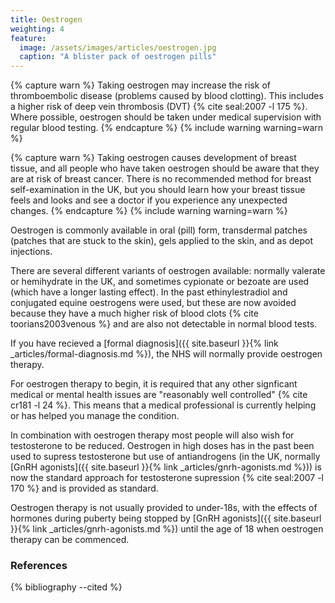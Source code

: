 ```yaml
---
title: Oestrogen
weighting: 4
feature:
  image: /assets/images/articles/oestrogen.jpg
  caption: "A blister pack of oestrogen pills"
---
```


{% capture warn %}
Taking oestrogen may increase the risk of thromboembolic disease (problems caused by blood clotting). This includes a higher risk of deep vein thrombosis (DVT) {% cite seal:2007 -l 175 %}. Where possible, oestrogen should be taken under medical supervision with regular blood testing.
{% endcapture %}
{% include warning warning=warn %}

{% capture warn %}
Taking oestrogen causes development of breast tissue, and all people who have taken oestrogen should be aware that they are at risk of breast cancer. There is no recommended method for breast self-examination in the UK, but you should learn how your breast tissue feels and looks and see a doctor if you experience any unexpected changes.
{% endcapture %}
{% include warning warning=warn %}

Oestrogen is commonly available in oral (pill) form, transdermal patches (patches that are stuck to the skin), gels applied to the skin, and as depot injections.

There are several different variants of oestrogen available: normally valerate or hemihydrate in the UK, and sometimes cypionate or bezoate are used (which have a longer lasting effect). In the past ethinylestradiol and conjugated equine oestrogens were used, but these are now avoided because they have a much higher risk of blood clots {% cite toorians2003venous %} and are also not detectable in normal blood tests.

If you have recieved a [formal diagnosis]({{ site.baseurl }}{% link _articles/formal-diagnosis.md %}), the NHS will normally provide oestrogen therapy.

For oestrogen therapy to begin, it is required that any other signficant medical or mental health issues are "reasonably well controlled" {% cite cr181 -l 24 %}. This means that a medical professional is currently helping or has helped you manage the condition.

In combination with oestrogen therapy most people will also wish for testosterone to be reduced. Oestrogen in high doses has in the past been used to supress testosterone but use of antiandrogens (in the UK, normally [GnRH agonists]({{ site.baseurl }}{% link _articles/gnrh-agonists.md %})) is now the standard approach for testosterone supression {% cite seal:2007 -l 170 %} and is provided as standard.

Oestrogen therapy is not usually provided to under-18s, with the effects of hormones during puberty being stopped by [GnRH agonists]({{ site.baseurl }}{% link _articles/gnrh-agonists.md %}) until the age of 18 when oestrogen therapy can be commenced.

### References

{% bibliography --cited %}